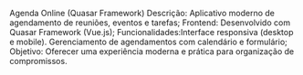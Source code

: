 Agenda Online (Quasar Framework)
Descrição: Aplicativo moderno de agendamento de reuniões, eventos e tarefas;
Frontend: Desenvolvido com Quasar Framework (Vue.js);
Funcionalidades:Interface responsiva (desktop e mobile). Gerenciamento de agendamentos com calendário e formulário;
Objetivo: Oferecer uma experiência moderna e prática para organização de compromissos.
